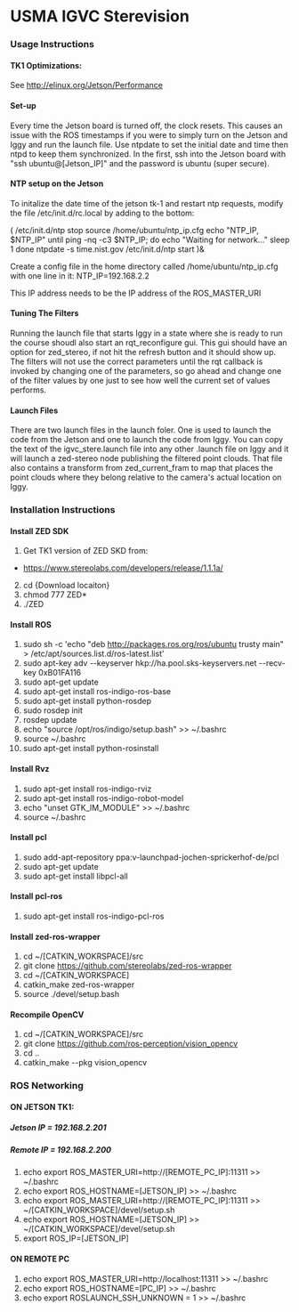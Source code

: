 # USMA IGVC Sterevision

### Usage Instructions
#### TK1 Optimizations: 
See http://elinux.org/Jetson/Performance

#### Set-up
Every time the Jetson board is turned off, the clock resets. This causes an issue with the ROS timestamps if you were to simply turn on the Jetson and Iggy and run the launch file. Use ntpdate to set the initial date and time then ntpd to keep them synchronized. In the first, ssh into the Jetson board with "ssh ubuntu@[Jetson_IP]" and the password is ubuntu (super secure).

#### NTP setup on the Jetson
To initalize the date time of the jetson tk-1 and restart ntp requests, modify the file /etc/init.d/rc.local by adding to the bottom:

( /etc/init.d/ntp stop
source /home/ubuntu/ntp_ip.cfg
echo "NTP_IP, $NTP_IP"
until ping -nq -c3 $NTP_IP; do
    echo "Waiting for network..."
    sleep 1
done
ntpdate -s time.nist.gov
/etc/init.d/ntp start )&

Create a config file in the home directory called /home/ubuntu/ntp_ip.cfg with one line in it:
NTP_IP=192.168.2.2

This IP address needs to be the IP address of the ROS_MASTER_URI
  
#### Tuning The Filters
Running the launch file that starts Iggy in a state where she is ready to run the course shoudl also start an rqt_reconfigure gui. This gui should have an option for zed_stereo, if not hit the refresh button and it should show up. The filters will not use the correct parameters until the rqt callback is invoked by changing one of the parameters, so go ahead and change one of the filter values by one just to see how well the current set of values performs.
    
#### Launch Files
There are two launch files in the launch foler. One is used to launch the code from the Jetson and one to launch the code from Iggy. You can copy the text of the igvc_stere.launch file into any other .launch file on Iggy and it will launch a zed-stereo node publishing the filtered point clouds. That file also contains a transform from zed_current_fram to map that places the point clouds where they belong relative to the camera's actual location on Iggy.

### Installation Instructions
#### Install ZED SDK
1. Get TK1 version of ZED SKD from:
  * https://www.stereolabs.com/developers/release/1.1.1a/
2. cd {Download locaiton}
3. chmod 777 ZED*
4. ./ZED

#### Install ROS
1. sudo sh -c 'echo "deb http://packages.ros.org/ros/ubuntu trusty main" > /etc/apt/sources.list.d/ros-latest.list'
2. sudo apt-key adv --keyserver hkp://ha.pool.sks-keyservers.net --recv-key 0xB01FA116
3. sudo apt-get update
4. sudo apt-get install ros-indigo-ros-base
5. sudo apt-get install python-rosdep
6. sudo rosdep init
7. rosdep update
8. echo "source /opt/ros/indigo/setup.bash" >> ~/.bashrc
9. source ~/.bashrc
10. sudo apt-get install python-rosinstall

#### Install Rvz
1. sudo apt-get install ros-indigo-rviz
2. sudo apt-get install ros-indigo-robot-model
3. echo "unset GTK_IM_MODULE" >> ~/.bashrc
4. source ~/.bashrc

#### Install pcl
1. sudo add-apt-repository ppa:v-launchpad-jochen-sprickerhof-de/pcl
2. sudo apt-get update
3. sudo apt-get install libpcl-all

#### Install pcl-ros
1. sudo apt-get install ros-indigo-pcl-ros

#### Install zed-ros-wrapper
1. cd ~/[CATKIN_WOKRSPACE]/src
2. git clone https://github.com/stereolabs/zed-ros-wrapper 
3. cd ~/[CATKIN_WORKSPACE]
4. catkin_make zed-ros-wrapper
5. source ./devel/setup.bash

#### Recompile OpenCV
1. cd ~/[CATKIN_WORKSPACE]/src
2. git clone https://github.com/ros-perception/vision_opencv
3. cd ..
4. catkin_make --pkg vision_opencv

### ROS Networking
#### ON JETSON TK1:	
##### Jetson IP = 192.168.2.201
##### Remote IP = 192.168.2.200
1. echo export ROS_MASTER_URI=http://[REMOTE_PC_IP]:11311 >> ~/.bashrc
2. echo export ROS_HOSTNAME=[JETSON_IP] >> ~/.bashrc
3. echo export ROS_MASTER_URI=http://[REMOTE_PC_IP]:11311 >> ~/[CATKIN_WORKSPACE]/devel/setup.sh
4. echo export ROS_HOSTNAME=[JETSON_IP] >> ~/[CATKIN_WORKSPACE]/devel/setup.sh
5. export ROS_IP=[JETSON_IP]

#### ON REMOTE PC
1. echo export ROS_MASTER_URI=http://localhost:11311 >> ~/.bashrc
2. echo export ROS_HOSTNAME=[PC_IP] >> ~/.bashrc
3. echo export ROSLAUNCH_SSH_UNKNOWN = 1 >> ~/.bashrc

